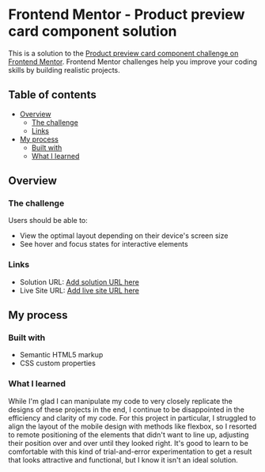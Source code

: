 # Frontend Mentor - Product preview card component solution

This is a solution to the [Product preview card component challenge on Frontend Mentor](https://www.frontendmentor.io/challenges/product-preview-card-component-GO7UmttRfa). Frontend Mentor challenges help you improve your coding skills by building realistic projects. 

## Table of contents

- [Overview](#overview)
  - [The challenge](#the-challenge)
  - [Links](#links)
- [My process](#my-process)
  - [Built with](#built-with)
  - [What I learned](#what-i-learned)

## Overview

### The challenge

Users should be able to:

- View the optimal layout depending on their device's screen size
- See hover and focus states for interactive elements

### Links

- Solution URL: [Add solution URL here](https://your-solution-url.com)
- Live Site URL: [Add live site URL here](https://your-live-site-url.com)

## My process

### Built with

- Semantic HTML5 markup
- CSS custom properties

### What I learned

While I'm glad I can manipulate my code to very closely replicate the designs of these projects in the end, I continue to be disappointed in the efficiency and clarity of my code. For this project in particular, I struggled to align the layout of the mobile design with methods like flexbox, so I resorted to remote positioning of the elements that didn't want to line up, adjusting their position over and over until they looked right. It's good to learn to be comfortable with this kind of trial-and-error experimentation to get a result that looks attractive and functional, but I know it isn't an ideal solution.